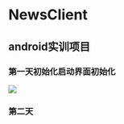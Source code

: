 # NewsClient
## android实训项目
### 第一天初始化启动界面初始化
![](https://github.com/fkzdaz/NewsClient/raw/master/gif/GIF.gif)  
### 第二天
